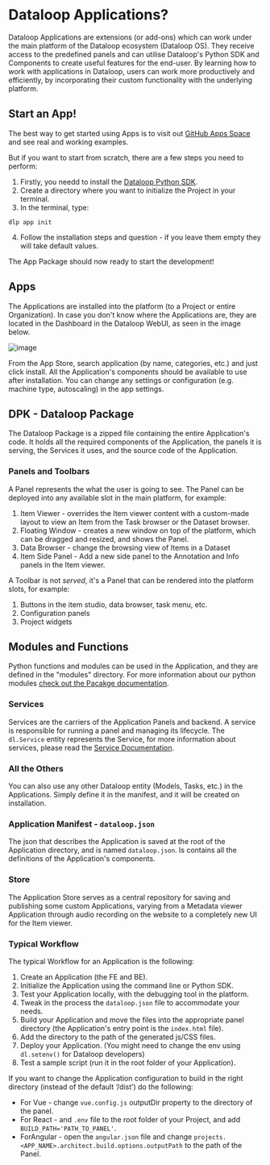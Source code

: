 # Dataloop Applications?

Dataloop Applications are extensions (or add-ons) which can work under the main platform of the Dataloop ecosystem (Dataloop
OS). They receive access to the predefined panels and can utilise Dataloop's Python SDK and Components to create useful features for
the end-user. By learning how to work with applications in Dataloop, users can work more productively and efficiently, by incorporating their custom functionality
with the underlying platform.

## Start an App!
The best way to get started using Apps is to visit out [GitHub Apps Space](https://github.com/dataloop-ai-apps) and see real and working examples.

But if you want to start from scratch, there are a few steps you need to perform:
1. Firstly, you needd to install the [Dataloop Python SDK](https://developers.dataloop.ai/onboarding/01_python_sdk_installation/).
2. Create a directory where you want to initialize the Project in your terminal.
3. In the terminal, type:
```shell
dlp app init
```
4. Follow the installation steps and question - if you leave them empty they will take default values.

The App Package should now ready to start the development!


## Apps

The Applications are installed into the platform (to a Project or entire Organization).  In case you don't know where the Applications are, they are located in the Dashboard in the Dataloop WebUI, as seen in the image below.

![image](https://user-images.githubusercontent.com/58508793/232037983-a66da511-b9e9-4a3e-8b96-ea9b15a72433.png)

From the App Store, search application (by name, categories, etc.) and just click install. All the Application's components should be available to use after installation. You can change any settings or configuration (e.g. machine type, autoscaling) in the app settings.

## DPK - Dataloop Package

The Dataloop Package is a zipped file containing the entire Application's code. It holds all the required components of the Application, the panels it is serving, the Services it uses, and the source code of the Application.

### Panels and Toolbars

A Panel represents the what the user is going to see. The Panel can be deployed into any available slot in the main platform, for example:

1. Item Viewer - overrides the Item viewer content with a custom-made layout to view an Item from the Task browser or
   the Dataset browser.
2. Floating Window - creates a new window on top of the platform, which can be dragged and resized, and shows the Panel.
3. Data Browser - change the browsing view of Items in a Dataset
4. Item Side Panel - Add a new side panel to the Annotation and Info panels in the Item viewer.

A Toolbar is not *served*, it's a Panel that can be rendered into the platform slots, for example:

1. Buttons in the item studio, data browser, task menu, etc.
2. Configuration panels
3. Project widgets

## Modules and Functions

Python functions and modules can be used in the Application, and they are defined in the "modules" directory. For more information about our python modules [check out the Pacakge documentation](https://dataloop.ai/docs/faas-package).

### Services

Services are the carriers of the Application Panels and backend. A service is responsible for running a panel and managing its lifecycle.
The `dl.Service` entity represents the Service, for more information about services, please read the [Service Documentation](https://dataloop.ai/docs/faas-service).

### All the Others

You can also use any other Dataloop entity (Models, Tasks, etc.) in the Applications. Simply define it in the manifest, and it will be created on installation.

### Application Manifest - `dataloop.json`

The json that describes the Application is saved at the root of the Application directory, and is named `dataloop.json`. Is contains all the definitions of the Application's components.

### Store

The Application Store serves as a central repository for saving and publishing some custom Applications, varying from a Metadata viewer Application through audio recording on the website to a completely new UI for the Item viewer.

### Typical Workflow

The typical Workflow for an Application is the following:

1. Create an Application (the FE and BE).
2. Initialize the Application using the command line or Python SDK.
3. Test your Application locally, with the debugging tool in the platform.
4. Tweak in the process the `dataloop.json` file to accommodate your needs.
5. Build your Application and move the files into the appropriate panel directory (the Application's entry point is the `index.html` file).
6. Add the directory to the path of the generated js/CSS files.
7. Deploy your Application. (You might need to change the env using `dl.setenv()` for Dataloop developers)
8. Test a sample script (run it in the root folder of your Application).


If you want to change the Application configuration to build in the right directory (instead of the default ‘/dist’) do the following:

- For Vue - change `vue.config.js` outputDir property to the directory of the panel.
- For React - and `.env` file to the root folder of your Project, and add `BUILD_PATH='PATH_TO_PANEL'`.
- ForAngular - open the `angular.json` file and change `projects.<APP_NAME>.architect.build.options.outputPath` to the path of
the Panel.




